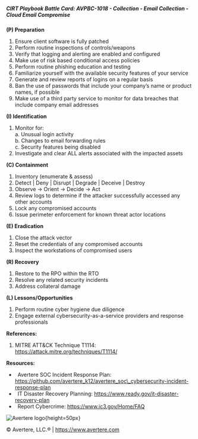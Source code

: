 ##### CIRT Playbook Battle Card: **AVPBC-1018 - Collection - Email Collection - Cloud Email Compromise**

**(P) Preparation**

1.  Ensure client software is fully patched
2.  Perform routine inspections of controls/weapons
3.  Verify that logging and alerting are enabled and configured
4.  Make use of risk based conditional access policies
5.  Perform routine phishing education and testing
6.  Familiarize yourself with the available security features of your service
7.  Generate and review reports of logins on a regular basis
8.  Ban the use of passwords that include your company’s name or product names, if possible
9.  Make use of a third party service to monitor for data breaches that include company email addresses

**(I) Identification**

1.  Monitor for:  
    a. Unusual login activity  
    b. Changes to email forwarding rules  
    c. Security features being disabled
2.  Investigate and clear ALL alerts associated with the impacted assets

**(C) Containment**

1.  Inventory (enumerate & assess)
2.  Detect | Deny | Disrupt | Degrade | Deceive | Destroy
3.  Observe -> Orient -> Decide -> Act
4.  Review logs to determine if the attacker successfully accessed any other accounts
5.  Lock any compromised accounts
6.  Issue perimeter enforcement for known threat actor locations

**(E) Eradication**

1.  Close the attack vector
2.  Reset the credentials of any compromised accounts
3.  Inspect the workstations of compromised users

**(R) Recovery**

1.  Restore to the RPO within the RTO
2.  Resolve any related security incidents
3.  Address collateral damage

**(L) Lessons/Opportunities**

1.  Perform routine cyber hygiene due diligence
2.  Engage external cybersecurity-as-a-service providers and response professionals

**References:**

1.  MITRE ATT&CK Technique T1114: https://attack.mitre.org/techniques/T1114/

**Resources:**

*    Avertere SOC Incident Response Plan: https://github.com/avertere_k12/avertere_soc\_cybersecurity-incident-response-plan
*    IT Disaster Recovery Planning: https://www.ready.gov/it-disaster-recovery-plan
*    Report Cybercrime: https://www.ic3.gov/Home/FAQ

![Avertere logo](https://example.com/averttere-logo.jpg){height=50px}

  
© Avertere, LLC.® | https://www.avertere.com
